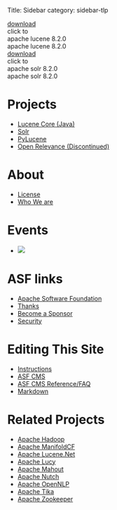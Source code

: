 Title: Sidebar
category: sidebar-tlp

<div class="button-green">
  <a href="core/downloads.html">download</a>
  <div class="flap top">click to</div>
  <div class="flap bottom">apache lucene 8.2.0</div>
</div>
<div class="download-desc">apache lucene 8.2.0</div>
<div class="button-orange">
  <a href="solr/downloads.html?">download</a>
  <div class="flap top">click to</div>
  <div class="flap bottom">apache solr 8.2.0</div>
</div>
<div class="download-desc">apache solr 8.2.0</div>

# Projects
  - [Lucene Core (Java)](/core/)
  - [Solr](./solr/)
  - [PyLucene](./pylucene/)
  - [Open Relevance (Discontinued)](./openrelevance/)

# About
  - [License](https://www.apache.org/licenses/)
  - [Who We are](/whoweare.html)

# Events

  - <a  href="https://www.apache.org/events/current-event.html" target="_blank"><img src="https://www.apache.org/events/current-event-125x125.png"/></a>

# ASF links
  - [Apache Software Foundation](http://www.apache.org)
  - [Thanks](http://www.apache.org/foundation/thanks.html)
  - [Become a Sponsor](http://www.apache.org/foundation/sponsorship.html)
  - [Security](http://www.apache.org/security/)

# Editing This Site

  - [Instructions](/site-instructions.html)
  - [ASF CMS](http://www.apache.org/dev/cms.html)
  - [ASF CMS Reference/FAQ](http://www.apache.org/dev/cmsref.html)
  - [Markdown](http://daringfireball.net/projects/markdown/syntax)

# Related Projects
  - [Apache Hadoop](http://hadoop.apache.org)
  - [Apache ManifoldCF](http://manifoldcf.apache.org/)
  - [Apache Lucene.Net](http://lucenenet.apache.org/)
  - [Apache Lucy](http://lucy.apache.org/)
  - [Apache Mahout](http://mahout.apache.org)
  - [Apache Nutch](http://nutch.apache.org)
  - [Apache OpenNLP](http://opennlp.apache.org/)
  - [Apache Tika](http://tika.apache.org)
  - [Apache Zookeeper](http://zookeeper.apache.org)
